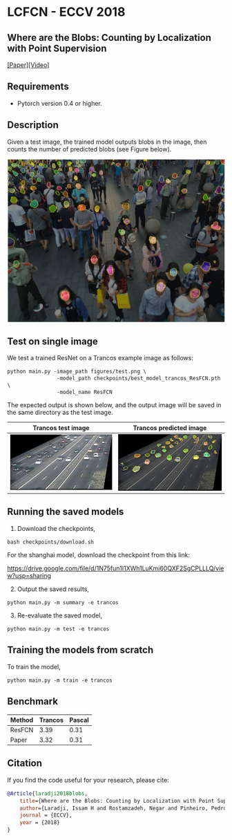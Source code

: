 # LCFCN - ECCV 2018
## Where are the Blobs: Counting by Localization with Point Supervision
[[Paper]](https://arxiv.org/abs/1807.09856)[[Video]](https://youtu.be/DHKD8LGvX6c)

## Requirements

- Pytorch version 0.4 or higher.

## Description
Given a test image, the trained model outputs blobs in the image, then counts the number of predicted blobs (see Figure below).

![Shanghai test image](figures/shanghai.png)

## Test on single image

We test a trained ResNet on a Trancos example image as follows:

```
python main.py -image_path figures/test.png \
                -model_path checkpoints/best_model_trancos_ResFCN.pth \
                -model_name ResFCN
```

The expected output is shown below, and the output image will be saved in the same directory as the test image.

Trancos test image           |  Trancos predicted image
:-------------------------:|:-------------------------:
![Trancos test image](figures/test.png) |  ![Trancos pred image](figures/test.png_blobs_count:32.png)


## Running the saved models

1. Download the checkpoints,
```
bash checkpoints/download.sh
```
For the shanghai model, download the checkpoint from this link:

https://drive.google.com/file/d/1N75fun1I1XWh1LuKmi60QXF2SgCPLLLQ/view?usp=sharing

2. Output the saved results,

```
python main.py -m summary -e trancos
```

3. Re-evaluate the saved model,

```
python main.py -m test -e trancos
```


## Training the models from scratch

To train the model,

```
python main.py -m train -e trancos
```


## Benchmark

| Method           | Trancos | Pascal|
|------------------|---------|-------|
| ResFCN           | 3.39    | 0.31   |  
| Paper            | 3.32    | 0.31   | 




## Citation 
If you find the code useful for your research, please cite:

```bibtex
@Article{laradji2018blobs,
    title={Where are the Blobs: Counting by Localization with Point Supervision},
    author={Laradji, Issam H and Rostamzadeh, Negar and Pinheiro, Pedro O and Vazquez, David and Schmidt, Mark},
    journal = {ECCV},
    year = {2018}
}
```
